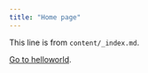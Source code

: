 ```yaml
---
title: "Home page"
---
```


This line is from `content/_index.md`.

[Go to helloworld](/helloworld/).
